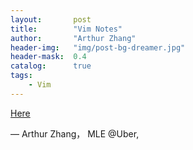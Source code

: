 ```yaml
---
layout:       post
title:        "Vim Notes"
author:       "Arthur Zhang"
header-img:   "img/post-bg-dreamer.jpg"
header-mask:  0.4
catalog:      true
tags:
    - Vim
---
```


[Here](https://vim.rtorr.com/)

— Arthur Zhang， MLE @Uber, 
